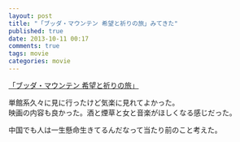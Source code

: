 ```yaml
---
layout: post
title: "「ブッダ・マウンテン 希望と祈りの旅」みてきた"
published: true
date: 2013-10-11 00:17
comments: true
tags: movie
categories: movie
---
```


[「ブッダ・マウンテン 希望と祈りの旅」](http://www.buddha-mountain.com/)  
  
単館系久々に見に行ったけど気楽に見れてよかった。  
映画の内容も良かった。酒と煙草と女と音楽がほしくなる感じだった。  
  
中国でも人は一生懸命生きてるんだなって当たり前のこと考えた。  
